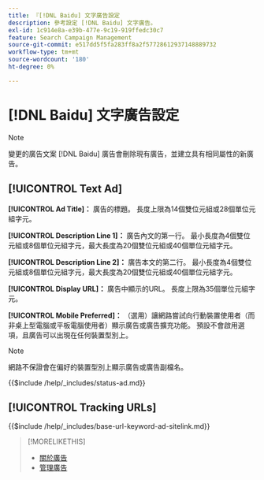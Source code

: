 ```yaml
---
title: 『[!DNL Baidu] 文字廣告設定
description: 參考設定 [!DNL Baidu] 文字廣告。
exl-id: 1c914e8a-e39b-477e-9c19-919ffedc30c7
feature: Search Campaign Management
source-git-commit: e517dd5f5fa283ff8a2f57728612937148889732
workflow-type: tm+mt
source-wordcount: '180'
ht-degree: 0%

---
```


# [!DNL Baidu] 文字廣告設定

>[!NOTE]
>
>變更的廣告文案 [!DNL Baidu] 廣告會刪除現有廣告，並建立具有相同屬性的新廣告。

## [!UICONTROL Text Ad]

**[!UICONTROL Ad Title]：** 廣告的標題。 長度上限為14個雙位元組或28個單位元組字元。

**[!UICONTROL Description Line 1]：** 廣告內文的第一行。 最小長度為4個雙位元組或8個單位元組字元，最大長度為20個雙位元組或40個單位元組字元。

**[!UICONTROL Description Line 2]：** 廣告本文的第二行。 最小長度為4個雙位元組或8個單位元組字元，最大長度為20個雙位元組或40個單位元組字元。

**[!UICONTROL Display URL]：** 廣告中顯示的URL。 長度上限為35個單位元組字元。

**[!UICONTROL Mobile Preferred]：** （選用）讓網路嘗試向行動裝置使用者（而非桌上型電腦或平板電腦使用者）顯示廣告或廣告擴充功能。 預設不會啟用選項，且廣告可以出現在任何裝置型別上。

>[!NOTE]
>
>網路不保證會在偏好的裝置型別上顯示廣告或廣告副檔名。

<!-- **[!UICONTROL Status]:** -->

{{$include /help/_includes/status-ad.md}}

## [!UICONTROL Tracking URLs]

<!-- **[!UICONTROL Base URl]:** -->

{{$include /help/_includes/base-url-keyword-ad-sitelink.md}}

>[!MORELIKETHIS]
>
>* [關於廣告](ad-about.md)
>* [管理廣告](ad-manage.md)
